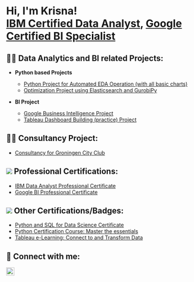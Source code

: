 <h1>Hi, I'm Krisna! <br/><a href="https://www.coursera.org/account/accomplishments/professional-cert/ATR9GUFWF5C8">IBM Certified Data Analyst</a>, <a href="https://www.coursera.org/account/accomplishments/professional-cert/ZUSFR2U9YERQ">Google Certified BI Specialist</a>

<h2>👨‍💻 Data Analytics and BI related Projects:</h2>

- <b>Python based Projects </b>
  - [Python Project for Automated EDA Operation (with all basic charts)](https://github.com/Krisnagopal/Python-EDA-project)
  - [Optimization Project using Elasticsearch and GurobiPy](https://github.com/Krisnagopal/Data-Analytics-project-01-using-Elasticsearch)
 
- <b>BI Project </b>
  - [Google Business Intelligence Project](https://github.com/Krisnagopal/Google-BI-Project)
  - [Tableau Dashboard Building (practice) Project](https://github.com/Krisnagopal/Google-BI-Project)

<h2>👨‍💻 Consultancy Project:</h2>
 
- [Consultancy for Groningen City Club](https://github.com/Krisnagopal/Consultancy-project)

<h2> <img src="https://i.imgur.com/i7k0qjb.png"> Professional Certifications: </h2>

- [IBM Data Analyst Professional Certificate](https://www.coursera.org/account/accomplishments/professional-cert/ATR9GUFWF5C8)
- [Google BI Professional Certificate](https://www.coursera.org/account/accomplishments/professional-cert/ZUSFR2U9YERQ)


<h2> <img src="https://i.imgur.com/vzAwUcl.jpg"> Other Certifications/Badges: </h2>

- [Python and SQL for Data Science Certificate](https://moonshot.scaler.com/s/li/7B3V52B8Wu)
- [Python Certification Course: Master the essentials](https://moonshot.scaler.com/s/li/O8GS42Jd4b)
- [Tableau e-Learning: Connect to and Transform Data](https://www.credly.com/badges/ba5d6a7d-049a-4fe6-9179-3253c6a4d15e/linked_in_profile)
  


<h2> 🤳 Connect with me:</h2>

[<img align="left" alt="krisna-gopal-das | LinkedIn" width="22px" src="https://cdn.jsdelivr.net/npm/simple-icons@v3/icons/linkedin.svg" />][linkedin]

[linkedin]: https://linkedin.com/in/krisna-gopal-das

<!--
Here are some ideas to get you started:

- 🔭 I’m currently working on ...
- 🌱 I’m currently learning ...
- 👯 I’m looking to collaborate on ...
- 🤔 I’m looking for help with ...
- 💬 Ask me about ...
- 📫 How to reach me: ...
- 😄 Pronouns: ...
- ⚡ Fun fact: ...
-->
